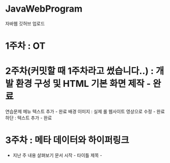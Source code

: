 # JavaWebProgram

자바웹 깃허브 업로드

# 1주차 : OT

# 2주차(커밋할 때 1주차라고 썼습니다..) : 개발 환경 구성 및 HTML 기본 화면 제작 - 완료

연습문제
메뉴 텍스트 추가 - 완료
배경 이미지 : 실제 롤 웹사이트 영상으로 수정 - 완료
하단 : 텍스트 추가 - 완료

# 3주차 : 메타 데이터와 하이퍼링크

- 지난 주 내용 살펴보기
  문서 시작 - <html>
  타이틀 제목 - <title>
  문서 몸체 - <body>
  문장 정렬 - <div>
  문장 크기 - <h1> ~ <h6>
  이미지 삽입 - <img>
  밑줄 - <hr>

- 이번주 진도

  하이퍼링크 <a>로 <img>를 감싸 클릭했을 때 지정한 주소가 열리도록 설정
  <table>태그로 표 생성 및 표 배경, 색상, 크기 지정
  colspan, rowspan
  부트스트랩 연동, 네비게이션 바, 드롭다운 메뉴

- 3주차 응용문제 풀기
  표 작성 후 이미지, '롤 웹사이트 접속하기' 텍스트에 하이퍼링크 달기 완료

- 3주차 연습문제
  1. 네이게이션 바 메뉴 드롭다운 메뉴 3개에 링크 추가
     완료 : 롤 커뮤니티 , 다운로드, 깃허브 페이지로 이동하도록 각 주소 추가
  2. 네비게이션 바 색상 변경
     완료 : 색상 dark로 변경
  3. 테이블에 색상 적용하기
     완료 : table-primary 색으로 변경

# 4주차 : 자바스크립트 기초

- 지난 주 내용 살펴보기
  메타 태그의 추가 위치는? - <head>태그 내부
  하이퍼링크 - <a>
  Link와 하이퍼링크의 차이점? - Link: 외부 데이터를 참조하는 태그 / <a> : 웹사이트에 접근하는 태그
  Bootstrap연동에 추가된 태그 3가지 : link, script, meta
  기본 레이아웃 영역을 무엇이라 하는가? : <div> 태그/ 전체 구조를 의미한다면 header, main, footer
  디자인 템플릿 지정에 필요한 것은? : meta-viewport, css, script
  표 병합을 위한 속성 2가지 : colspan, rowspan

- 이번주 진도
  자바 스크립트와 html 연동 방법 - script태그
  document / getElementById / addEventListener
  alert
  defer속성

- 4주차 연습문제
  자바스크립트 수정하기
  1. 현재 클릭 이벤트 식별자 값 : search_btn
     js 식별자값 search_button_msg로 수정완료
  2. html 버튼 클릭 id 식별자 동일하게 수정완료
  3. search_message() 2개 이상 추가완료
     추가 시 에러 발생 X
     우선순위는 가장 마지막에 작성된 함수가 앞의 함수를 덮어써 가장 높음
  4. search_message()에 변수를 추가
     let변수 활용하여 문자열 "검색을 수행합니다"를 msg변수로 저장 완료
     alert(msg)로 변수를 출력하는 형태로 수정
     .
- 응용문제 풀기 (pdf에 없음)

# 5주차 : 자바스크립트 기초 2

- 지난주 내용 살펴보기
  자바스크립트를 추가하는 태그? - <script>
  파일로 작성된 자바스크립트는 어디에 추가되는가? - <head>태그 내부
  자바스크립트가 제어하느 ㄴ트리구조 문서를 무엇이라 하는가? - DOM
  자바스크립트 변수 선언 방법 3가지 - let, const, var
  ES6 표준 이후 안전성을 위해 추가된 변수 선언 방식은? - let, const
  문서의 최상위 문서의 객체 이름은? - document
  문서의 객체 식별자를 인식하는 메서드는? - getElementById
  마우스 이벤트중 더블 클릭의 이름은? - dbclick

- 이번주 진도
  데이터 타입
  popup창 구현
  popup창에 날짜 함수 추가
  이미지 호버 기능

- 5주차 연습문제
  자바스크립트 수정하기

  1. 공백 검사 결과 문자 길이 0이면 함수 중단.
     trim()으로 앞뒤 공백을 제거하고, if문으로 검색어의 길이가 0일때 검색어를 입력하라는 alert와 함께 false 반환
  2. 비속어 검사 결과 비속어가 포함되면 함수 중단.
     if문과 반복문으로 배열 내에 있는 비속어가 감지되면 부적절한 단어가 포함됐다는 alert와 함께 fasle 반환

- 응용 문제 풀기 (pdf에 없음)

# 6주차 : Form을 통한 데이터 전송

- 지난주 내용 살펴보기
  js의 참조 데이터 타입은? 2개 이상 - 객체, 배열
  Undified 데이터 타입의 특징은? - 값이 할당 되지 않은 변수
  문자열과 변수를 조합하여 출력하는 방법을 무엇이라 하는가 - 템플릿 리터럴
  Get / Post 2가지 전송방식의 핵심 차이점은? - get : 데이터가 주소에 노출됨, post : 데이터가 본문에 포함되어 전송됨
  페이지 요청에 UTF-8 인코딩 처리 전용 함수는? - encodeURIComponent
  페이지 로딩과 동시에 js를 호출하는 속성은? - onload
  상대경로를 지정하는 경우 상위 폴더를 지정하는 방법은? - ../
  자바스크립트의 핵심 타이머 함수는? - setTimeout,

- 이번주 진도
  화살표 함수 = () => {}
  호이스팅
  팝업창 카운트 다운 추가
  부트스트랩을 활용한 로그인폼 구현
  로그인 폼 공백체크
  로그인 후 페이지, 로그아웃 페이지 구현

- 응용문제 풀기
  기존 login.html 전체 코드를 가져와 pdf의 그림과 같은 형태로 수정 완료
  onclick 속성을 사용해 로그아웃 버튼 클릭 시 index.html로 돌아오도록 구현 완료

- 6주차 연습문제
  1. 로그인, 로그아웃 등 팝업창 .js연동 부분 모두 제거 완료.
  2. index.html을 제외한 모든 html 파일은 로그인 관련은 로그인 폴더로, 팝업관련은 popup으로 정리
     부트스트랩, head, footer의 소스코드 일관성 확인 완료
  3. 소스코드 정렬 확인
     들여쓰기 정렬 2칸으로 설정해 정렬
     확장 프로그램 'prettier' 사용해 정렬 및 가독성 좋게 수정
